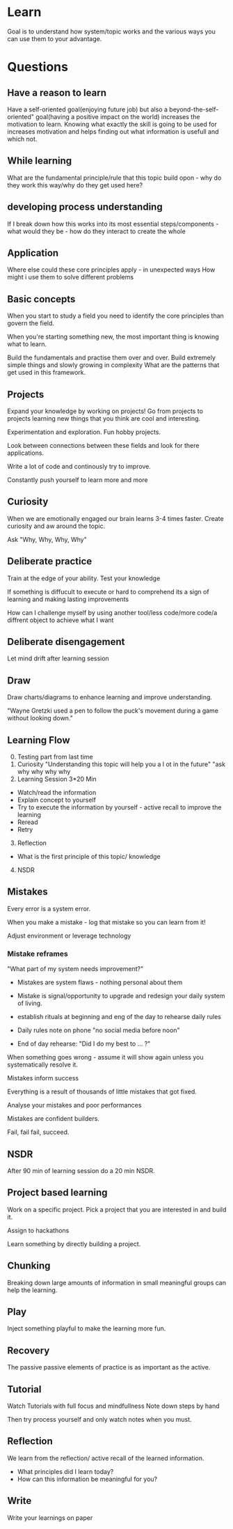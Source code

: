 # Learn

Goal is to understand how system/topic works and the various ways you can use them to your advantage.

# Questions

## Have a reason to learn
Have a self-oriented goal(enjoying future job) but also a beyond-the-self-oriented" goal(having a positive impact on the world) increases the motivation to learn.
Knowing what exactly the skill is going to be used for increases motivation and helps finding out what information is usefull and which not.


## While learning

What are the fundamental principle/rule that this topic build opon - why do they work this way/why do they get used here?

## developing process understanding

If I break down how this works into its most essential steps/components - what would they be - how do they interact to create the whole

## Application

Where else could these core principles apply - in unexpected ways
How might i use them to solve different problems

## Basic concepts

When you start to study a field you need to identify the core principles than govern the field.

When you're starting something new, the most important thing is knowing what to learn.

Build the fundamentals and practise them over and over.
Build extremely simple things and slowly growing in complexity
What are the patterns that get used in this framework.

## Projects
Expand your knowledge by working on projects! Go from projects to projects learning new things that you think are cool and interesting.

Experimentation and exploration. Fun hobby projects.

Look between connections between these fields and look for there applications.

Write a lot of code and continously try to improve.

Constantly push yourself to learn more and more

## Curiosity

When we are emotionally engaged our brain learns 3-4 times faster.
Create curiosity and aw around the topic.

Ask "Why, Why, Why, Why"

## Deliberate practice

Train at the edge of your ability.
Test your knowledge

If something is diffucult to execute or hard to comprehend its a sign of learning and making lasting improvements

How can I challenge myself by using another tool/less code/more code/a diffrent object to achieve what I want
## Deliberate disengagement
Let mind drift after learning session
## Draw

Draw charts/diagrams to enhance learning and improve understanding.

"Wayne Gretzki used a pen to follow the puck's movement during a game without looking down."

## Learning Flow

0. Testing part from last time
1. Curiosity
   "Understanding this topic will help you a l ot in the future"
   "ask why why why why
2. Learning Session
   3\*20 Min

- Watch/read the information
- Explain concept to yourself
- Try to execute the information by yourself - active recall to improve the learning
- Reread
- Retry

3. Reflection

- What is the first principle of this topic/ knowledge

4. NSDR

## Mistakes

Every error is a system error.

When you make a mistake - log that mistake so you can learn from it!

Adjust environment or leverage technology

### Mistake reframes

"What part of my system needs improvement?"

- Mistakes are system flaws - nothing personal about them
- Mistake is signal/opportunity to upgrade and redesign your daily system of living.

- establish rituals at beginning and eng of the day to rehearse daily rules
- Daily rules note on phone
  "no social media before noon"
- End of day rehearse:
  "Did I do my best to ... ?"

When something goes wrong - assume it will show again unless you systematically resolve it.

Mistakes inform success

Everything is a result of thousands of little mistakes that got fixed.

Analyse your mistakes and poor performances

Mistakes are confident builders.

Fail, fail fail, succeed.

## NSDR

After 90 min of learning session do a 20 min NSDR.

## Project based learning

Work on a specific project. Pick a project that you are interested in and build it.

Assign to hackathons

Learn something by directly building a project.

## Chunking
Breaking down large amounts of information in small meaningful groups can help the learning.

## Play

Inject something playful to make the learning more fun.

## Recovery
The passive passive elements of practice is as important 
as the active.

## Tutorial
Watch Tutorials with full focus and mindfullness
Note down steps by hand 

Then try process yourself and only watch notes when you must. 
## Reflection

We learn from the reflection/ active recall of the learned information.

- What principles did I learn today?
- How can this information be meaningful for you?

## Write

Write your learnings on paper
